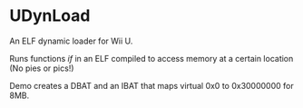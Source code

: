 # UDynLoad

An ELF dynamic loader for Wii U.

Runs functions *if* in an ELF compiled to access memory at a certain location (No pies or pics!)

Demo creates a DBAT and an IBAT that maps virtual 0x0 to 0x30000000 for 8MB.
